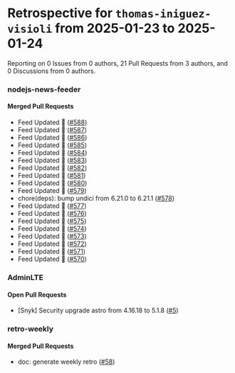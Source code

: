 # Retrospective for `thomas-iniguez-visioli` from 2025-01-23 to 2025-01-24

Reporting on 0 Issues from 0 authors, 21 Pull Requests from 3 authors, and 0 Discussions from 0 authors.


### nodejs-news-feeder

#### Merged Pull Requests

- Feed Updated 🍿 ([#588](https://github.com/thomas-iniguez-visioli/nodejs-news-feeder/pull/588))
- Feed Updated 🍿 ([#587](https://github.com/thomas-iniguez-visioli/nodejs-news-feeder/pull/587))
- Feed Updated 🍿 ([#586](https://github.com/thomas-iniguez-visioli/nodejs-news-feeder/pull/586))
- Feed Updated 🍿 ([#585](https://github.com/thomas-iniguez-visioli/nodejs-news-feeder/pull/585))
- Feed Updated 🍿 ([#584](https://github.com/thomas-iniguez-visioli/nodejs-news-feeder/pull/584))
- Feed Updated 🍿 ([#583](https://github.com/thomas-iniguez-visioli/nodejs-news-feeder/pull/583))
- Feed Updated 🍿 ([#582](https://github.com/thomas-iniguez-visioli/nodejs-news-feeder/pull/582))
- Feed Updated 🍿 ([#581](https://github.com/thomas-iniguez-visioli/nodejs-news-feeder/pull/581))
- Feed Updated 🍿 ([#580](https://github.com/thomas-iniguez-visioli/nodejs-news-feeder/pull/580))
- Feed Updated 🍿 ([#579](https://github.com/thomas-iniguez-visioli/nodejs-news-feeder/pull/579))
- chore(deps): bump undici from 6.21.0 to 6.21.1 ([#578](https://github.com/thomas-iniguez-visioli/nodejs-news-feeder/pull/578))
- Feed Updated 🍿 ([#577](https://github.com/thomas-iniguez-visioli/nodejs-news-feeder/pull/577))
- Feed Updated 🍿 ([#576](https://github.com/thomas-iniguez-visioli/nodejs-news-feeder/pull/576))
- Feed Updated 🍿 ([#575](https://github.com/thomas-iniguez-visioli/nodejs-news-feeder/pull/575))
- Feed Updated 🍿 ([#574](https://github.com/thomas-iniguez-visioli/nodejs-news-feeder/pull/574))
- Feed Updated 🍿 ([#573](https://github.com/thomas-iniguez-visioli/nodejs-news-feeder/pull/573))
- Feed Updated 🍿 ([#572](https://github.com/thomas-iniguez-visioli/nodejs-news-feeder/pull/572))
- Feed Updated 🍿 ([#571](https://github.com/thomas-iniguez-visioli/nodejs-news-feeder/pull/571))
- Feed Updated 🍿 ([#570](https://github.com/thomas-iniguez-visioli/nodejs-news-feeder/pull/570))

### AdminLTE

#### Open Pull Requests

- [Snyk] Security upgrade astro from 4.16.18 to 5.1.8 ([#5](https://github.com/thomas-iniguez-visioli/AdminLTE/pull/5))

### retro-weekly

#### Merged Pull Requests

- doc: generate weekly retro ([#58](https://github.com/thomas-iniguez-visioli/retro-weekly/pull/58))